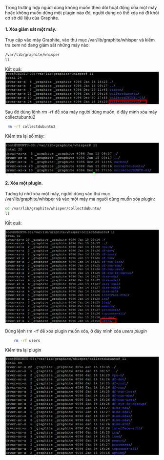 Trong trường hợp người dùng không muốn theo dõi hoạt động của một máy hoặc không muốn dùng một plugin  nào đó, người dùng có thế xóa nó đi khỏi cơ sở dữ liệu của Graphite.

#### 1. Xóa giám sát một máy.

 Truy cập vào máy Graphite, vào thư mục /var/lib/graphite/whisper và kiểm tra xem nó đang giám sát những máy nào: 
 
 ```sh 
 /var/lib/graphite/whisper
 ll
 ```
 
 Kết quả: 
 ![](/images/huongdan_xoamay1.png)
 
 Sau đó dùng lệnh rm -rf để xóa máy người dùng muốn, ở đây mình xóa máy collectubuntu2
 
 ```sh
  rm -rf collectdubuntu2
 ```
 
 Kiểm tra lại số máy:
 
 ![](/images/huongdan_xoamay2.png)
 
#### 2. Xóa một plugin.

Tương tự như xóa một máy, người dùng vào thư mục /var/lib/graphite/whisper và vào một máy mà người dùng muốn xóa plugin:

```sh
cd /var/lib/graphite/whisper/collectdubuntu/
ll
```
Kết quả:

![](/images/huongdan_xoaplugin1.png)

Dùng lệnh rm -rf để xóa plugin muốn xóa, ở đây mình xóa *users plugin*

```sh 
	rm -rf users
```

Kiểm tra lại plugin

![](/images/huongdan_xoaplugin2.png)